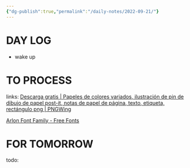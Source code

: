 ```yaml
---
{"dg-publish":true,"permalink":"/daily-notes/2022-09-21/"}
---
```



# DAY LOG
- wake up
# TO PROCESS
links: [Descarga gratis | Papeles de colores variados, ilustración de pin de dibujo de papel post-it, notas de papel de página, texto, etiqueta, rectángulo png | PNGWing](https://www.pngwing.com/es/free-png-znodo/download)

[Arlon Font Family - Free Fonts](https://www.freefonts.io/arlon-font-family/)
# FOR TOMORROW
todo:
